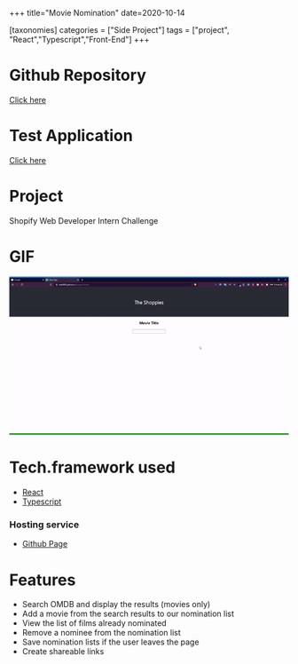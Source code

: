+++
title="Movie Nomination"
date=2020-10-14

[taxonomies]
categories = ["Side Project"]
tags = ["project", "React","Typescript","Front-End"]
+++

# Github Repository
[Click here](https://github.com/bds0900/shoppie-front)

# Test Application
[Click here](https://bds0900.github.io/shoppie-front/)

# Project
Shopify Web Developer Intern Challenge

# GIF
![](/images/reactapp.gif)

# Tech.framework used
- [React](https://reactjs.org/)
- [Typescript](https://www.typescriptlang.org/)

### Hosting service
- [Github Page](https://pages.github.com/)

# Features

- Search OMDB and display the results (movies only)
- Add a movie from the search results to our nomination list
- View the list of films already nominated
- Remove a nominee from the nomination list
- Save nomination lists if the user leaves the page
- Create shareable links
